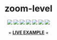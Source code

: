 <div align="center">
    <h1>zoom-level</h1>
    <p>
        <a href="https://www.npmjs.com/package/zoom-level"><img src="https://img.shields.io/badge/npm-zoom--level-brightgreen.svg" /></a>
        <a href="https://www.npmjs.com/package/zoom-level"><img src="https://img.shields.io/npm/v/zoom-level.svg" /></a>
        <a href="https://www.npmjs.com/package/zoom-level"><img src="https://img.shields.io/npm/dt/zoom-level.svg" /></a>
        <a href="https://www.npmjs.com/package/zoom-level"><img src="https://img.shields.io/travis/xobotyi/zoom-level.svg" /></a>
        <a href="https://www.codacy.com/app/xobotyi/zoom-level"><img src="https://api.codacy.com/project/badge/Grade/f0875490cea1497a9eca9c25f3f7774e"/></a>
        <a href="https://www.codacy.com/app/xobotyi/zoom-level"><img src="https://api.codacy.com/project/badge/Coverage/f0875490cea1497a9eca9c25f3f7774e"/></a>
        <a href="https://www.npmjs.com/package/zoom-level"><img src="https://img.shields.io/npm/l/zoom-level.svg" /></a>
    </p>
    × <strong><a href="https://codesandbox.io/s/zoomlevel-live-example-841ns">LIVE EXAMPLE</a></strong> ×
</div>
